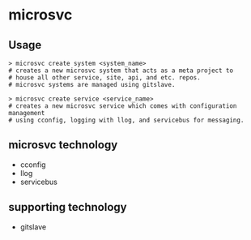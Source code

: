 # microsvc

## Usage

```
> microsvc create system <system_name>
# creates a new microsvc system that acts as a meta project to
# house all other service, site, api, and etc. repos.
# microsvc systems are managed using gitslave.

> microsvc create service <service_name>
# creates a new microsvc service which comes with configuration management
# using cconfig, logging with llog, and servicebus for messaging.
```

## microsvc technology

* cconfig
* llog
* servicebus

## supporting technology

* gitslave
